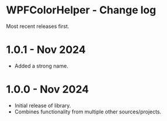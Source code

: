 # WPFColorHelper - Change log

Most recent releases first.

# 1.0.1 - Nov 2024

- Added a strong name.

# 1.0.0 - Nov 2024

- Initial release of library.
- Combines functionality from multiple other sources/projects.
